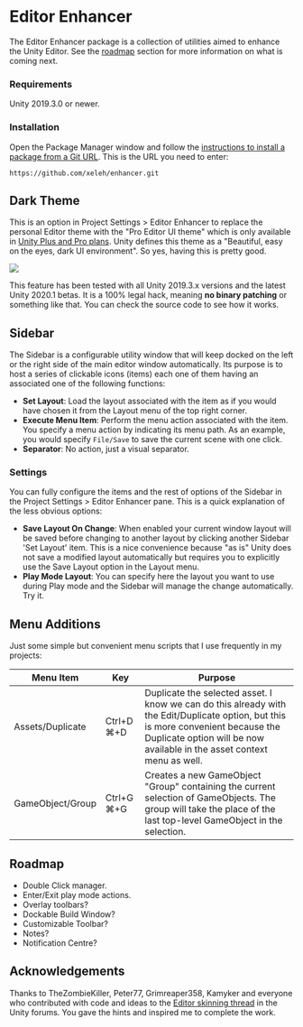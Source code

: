 # Editor Enhancer
The Editor Enhancer package is a collection of utilities aimed to enhance the Unity Editor. See the [roadmap](#roadmap) section for more information on what is coming next.

### Requirements

Unity 2019.3.0 or newer.  

### Installation

Open the Package Manager window and follow the [instructions to install a package from a Git URL](https://docs.unity3d.com/Manual/upm-ui-giturl.html). This is the URL you need to enter:

```
https://github.com/xeleh/enhancer.git
```


## Dark Theme

This is an option in Project Settings > Editor Enhancer to replace the personal Editor theme with the "Pro Editor UI theme" which is only available in [Unity Plus and Pro plans](https://store.unity.com/#plans-business). Unity defines this theme as a "Beautiful, easy on the eyes, dark UI environment". So yes, having this is pretty good.

![](https://xeleh.com/media/dark-theme.gif)

This feature has been tested with all Unity 2019.3.x versions and the latest Unity 2020.1 betas. It is a 100% legal hack, meaning **no binary patching** or something like that. You can check the source code to see how it works.

## Sidebar

The Sidebar is a configurable utility window that will keep docked on the left or the right side of the main editor window automatically. Its purpose is to host a series of clickable icons (items) each one of them having an associated one of the following functions:

* **Set Layout**: Load the layout associated with the item as if you would have chosen it from the Layout menu of the top right corner.
* **Execute Menu Item**: Perform the menu action associated with the item. You specify a menu action by indicating its menu path. As an example, you would specify `File/Save` to save the current scene with one click.
* **Separator**: No action, just a visual separator.

### Settings

You can fully configure the items and the rest of options of the Sidebar in the Project Settings > Editor Enhancer pane. This is a quick explanation of the less obvious options:

* **Save Layout On Change**: When enabled your current window layout will be saved before changing to another layout by clicking another Sidebar 'Set Layout' item. This is a nice convenience because "as is" Unity does not save a modified layout automatically but requires you to explicitly use the Save Layout option in the Layout menu.
* **Play Mode Layout**: You can specify here the layout you want to use during Play mode and the Sidebar will manage the change automatically. Try it.


## Menu Additions

Just some simple but convenient menu scripts that I use frequently in my projects:

| Menu Item | Key | Purpose |
|---|---|---|
| Assets/Duplicate | Ctrl+D ⌘+D |Duplicate the selected asset. I know we can do this already with the Edit/Duplicate option, but this is more convenient because the Duplicate option will be now available in the asset context menu as well. |
| GameObject/Group | Ctrl+G ⌘+G |Creates a new GameObject "Group" containing the current selection of GameObjects. The group will take the place of the last top-level GameObject in the selection. |

## Roadmap

* Double Click manager.
* Enter/Exit play mode actions.
* Overlay toolbars?
* Dockable Build Window?
* Customizable Toolbar?
* Notes?
* Notification Centre?

## Acknowledgements

Thanks to TheZombieKiller, Peter77, Grimreaper358, Kamyker and everyone who contributed with code and ideas to the [Editor skinning thread](https://forum.unity.com/threads/editor-skinning-thread.711059/) in the Unity forums. You gave the hints and inspired me to complete the work.


